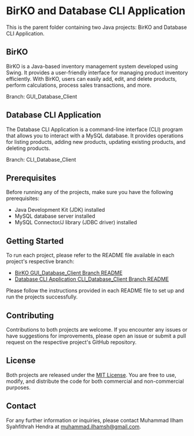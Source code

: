 # BirKO and Database CLI Application

This is the parent folder containing two Java projects: BirKO and Database CLI Application.

## BirKO

BirKO is a Java-based inventory management system developed using Swing. It provides a user-friendly interface for managing product inventory efficiently. With BirKO, users can easily add, edit, and delete products, perform calculations, process sales transactions, and more.

Branch: GUI_Database_Client

## Database CLI Application

The Database CLI Application is a command-line interface (CLI) program that allows you to interact with a MySQL database. It provides operations for listing products, adding new products, updating existing products, and deleting products.

Branch: CLI_Database_Client

## Prerequisites

Before running any of the projects, make sure you have the following prerequisites:

- Java Development Kit (JDK) installed
- MySQL database server installed
- MySQL Connector/J library (JDBC driver) installed

## Getting Started

To run each project, please refer to the README file available in each project's respective branch:

- [BirKO GUI_Database_Client Branch README](./BirKO/GUI_Database_Client/README.md)
- [Database CLI Application CLI_Database_Client Branch README](./Database_CLI_Application/CLI_Database_Client/README.md)

Please follow the instructions provided in each README file to set up and run the projects successfully.

## Contributing

Contributions to both projects are welcome. If you encounter any issues or have suggestions for improvements, please open an issue or submit a pull request on the respective project's GitHub repository.

## License

Both projects are released under the [MIT License](LICENSE). You are free to use, modify, and distribute the code for both commercial and non-commercial purposes.

## Contact

For any further information or inquiries, please contact Muhammad Ilham Syahfithrah Hendra at muhammad.ilhamsh@gmail.com.
